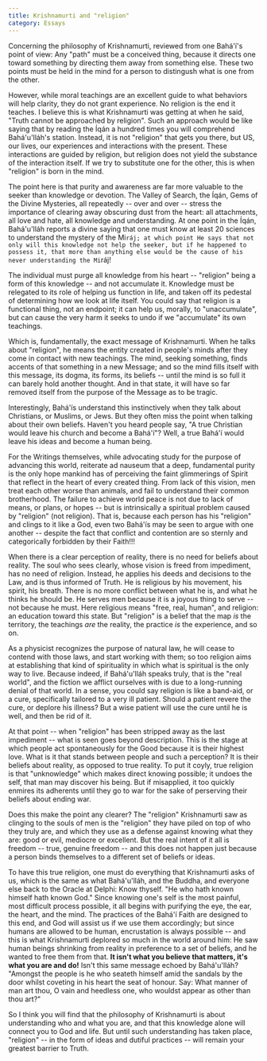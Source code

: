 ```yaml
---
title: Krishnamurti and "religion"
category: Essays
---
```


Concerning the philosophy of Krishnamurti, reviewed from one Bahá'í's
point of view: Any "path" must be a conceived thing, because it directs
one toward something by directing them away from something else. These
two points must be held in the mind for a person to distingush what is
one from the other.

However, while moral teachings are an excellent guide to what behaviors
will help clarity, they do not grant experience. No religion is the end
it teaches. I believe this is what Krishnamurti was getting at when he
said, "Truth cannot be approached by religion". Such an approach would
be like saying that by reading the Íqán a hundred times you will
comprehend Bahá'u'lláh's station. Instead, it is not "religion" that
gets you there, but US, our lives, our experiences and interactions with
the present. These interactions are guided by religion, but religion
does not yield the substance of the interaction itself. If we try to
substitute one for the other, this is when "religion" is born in the
mind.

The point here is that purity and awareness are far more valuable to the
seeker than knowledge or devotion. The Valley of Search, the Íqán, Gems
of the Divine Mysteries, all repeatedly -- over and over -- stress the
importance of clearing away obscuring dust from the heart: all
attachments, all love and hate, all knowledge and understanding. At one
point in the Íqán, Bahá'u'lláh reports a divine saying that one must
know at least 20 sciences to understand the mystery of the Mi`ráj; at
which point He says that not only will this knowledge not help the
seeker, but if he happened to possess it, that more than anything else
would be the cause of his never understanding the Mi`ráj!

The individual must purge all knowledge from his heart -- "religion"
being a form of this knowledge -- and not accumulate it. Knowledge must
be relegated to its role of helping us function in life, and taken off
its pedestal of determining how we look at life itself. You could say
that religion is a functional thing, not an endpoint; it can help us,
morally, to "unaccumulate", but can cause the very harm it seeks to undo
if we "accumulate" its own teachings.

Which is, fundamentally, the exact message of Krishnamurti. When he
talks about "religion", he means the entity created in people's minds
after they come in contact with new teachings. The mind, seeking
something, finds accents of that something in a new Message; and so the
mind fills itself with this message, its dogma, its forms, its beliefs
-- until the mind is so full it can barely hold another thought. And in
that state, it will have so far removed itself from the purpose of the
Message as to be tragic.

Interestingly, Bahá'ís understand this instinctively when they talk
about Christians, or Muslims, or Jews. But they often miss the point
when talking about their own beliefs. Haven't you heard people say, "A
true Christian would leave his church and become a Bahá'í"? Well, a true
Bahá'í would leave his ideas and become a human being.

For the Writings themselves, while advocating study for the purpose of
advancing this world, reiterate ad nauseum that a deep, fundamental
purity is the only hope mankind has of perceiving the faint glimmerings
of Spirit that reflect in the heart of every created thing. From lack of
this vision, men treat each other worse than animals, and fail to
understand their common brotherhood. The failure to achieve world peace
is not due to lack of means, or plans, or hopes -- but is intrinsically
a spiritual problem caused by "religion" (not religion). That is,
because each person has his "religion" and clings to it like a God, even
two Bahá'ís may be seen to argue with one another -- despite the fact
that conflict and contention are so sternly and categorically forbidden
by their Faith!!!

When there is a clear perception of reality, there is no need for
beliefs about reality. The soul who sees clearly, whose vision is freed
from impediment, has no need of religion. Instead, he applies his deeds
and decisions to the Law, and is thus informed of Truth. He is religious
by his movement, his spirit, his breath. There is no more conflict
between what he is, and what he thinks he should be. He serves men
because it is a joyous thing to serve -- not because he must. Here
religious means "free, real, human", and religion: an education toward
this state. But "religion" is a belief that the map *is* the territory,
the teachings *are* the reality, the practice *is* the experience, and
so on.

As a physicist recognizes the purpose of natural law, he will cease to
contend with those laws, and start working with them; so too religion
aims at establishing that kind of spirituality in which what is
spiritual is the only way to live. Because indeed, if Bahá'u'lláh speaks
truly, that is the "real world", and the fiction we afflict ourselves
with is due to a long-running denial of that world. In a sense, you
could say religion is like a band-aid, or a cure, specifically tailored
to a very ill patient. Should a patient revere the cure, or deplore his
illness? But a wise patient will use the cure until he is well, and then
be rid of it.

At that point -- when "religion" has been stripped away as the last
impediment -- what is seen goes beyond description. This is the stage at
which people act spontaneously for the Good because it is their highest
love. What is it that stands between people and such a perception? It is
their beliefs about reality, as opposed to true reality. To put it
coyly, true religion is that "unknowledge" which makes direct knowing
possible; it undoes the self, that man may discover his being. But if
misapplied, it too quickly enmires its adherents until they go to war
for the sake of perserving their beliefs about ending war.

Does this make the point any clearer? The "religion" Krishnamurti saw as
clinging to the souls of men is the "religion" they have piled on top of
who they truly are, and which they use as a defense against knowing what
they are: good or evil, mediocre or excellent. But the real intent of it
all is freedom -- true, genuine freedom -- and this does not happen just
because a person binds themselves to a different set of beliefs or
ideas.

To have this true religion, one must do everything that Krishnamurti
asks of us, which is the same as what Bahá'u'lláh, and the Buddha, and
everyone else back to the Oracle at Delphi: Know thyself. "He who hath
known himself hath known God." Since knowing one's self is the most
painful, most difficult process possible, it all begins with purifying
the eye, the ear, the heart, and the mind. The practices of the Bahá'í
Faith are designed to this end, and God will assist us if we use them
accordingly; but since humans are allowed to be human, encrustation is
always possible -- and this is what Krishnamurti deplored so much in the
world around him: He saw human beings shrinking from reality in
preference to a set of beliefs, and he wanted to free them from that. **It
isn't what you believe that matters, it's what you are and do!** Isn't
this same message echoed by Bahá'u'lláh? "Amongst the people is he who
seateth himself amid the sandals by the door whilst coveting in his
heart the seat of honour. Say: What manner of man art thou, O vain and
heedless one, who wouldst appear as other than thou art?"

So I think you will find that the philosophy of Krishnamurti is about
understanding who and what you are, and that this knowledge alone will
connect you to God and life. But until such understanding has taken
place, "religion" -- in the form of ideas and dutiful practices -- will
remain your greatest barrier to Truth.


